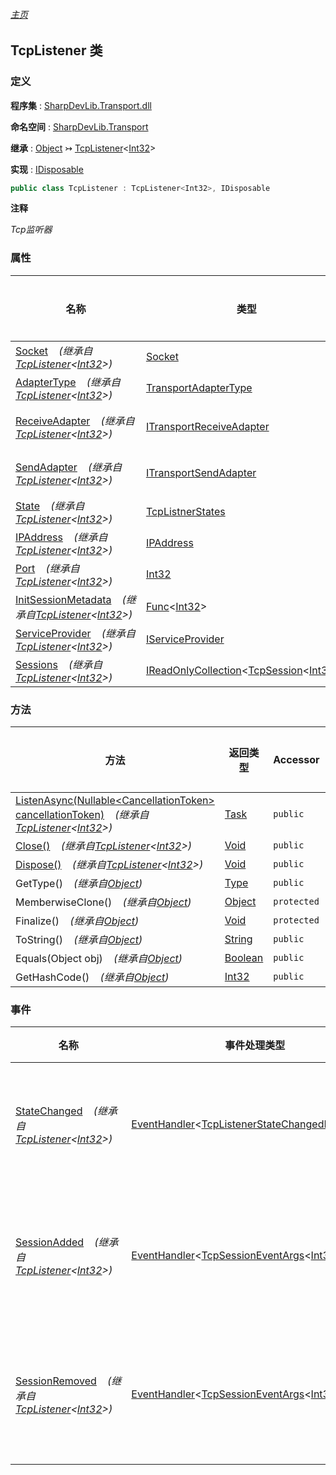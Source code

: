 ###### [主页](./Index.md "主页")

## TcpListener 类

### 定义

**程序集** : [SharpDevLib.Transport.dll](./SharpDevLib.Transport.assembly.md "SharpDevLib.Transport.dll")

**命名空间** : [SharpDevLib.Transport](./SharpDevLib.Transport.namespace.md "SharpDevLib.Transport")

**继承** : [Object](https://learn.microsoft.com/en-us/dotnet/api/system.object "Object") ↣ [TcpListener](./SharpDevLib.Transport.TcpListener.1.md "TcpListener")\<[Int32](https://learn.microsoft.com/en-us/dotnet/api/system.int32 "Int32")\>

**实现** : [IDisposable](https://learn.microsoft.com/en-us/dotnet/api/system.idisposable "IDisposable")

``` csharp
public class TcpListener : TcpListener<Int32>, IDisposable
```

**注释**

*Tcp监听器*


### 属性

|名称|类型|是否静态|注释|
|---|---|---|---|
|[Socket](./SharpDevLib.Transport.TcpListener.1.Socket.md "Socket")&nbsp;&nbsp;&nbsp;&nbsp;*(继承自[TcpListener](./SharpDevLib.Transport.TcpListener.1.md "TcpListener")\<[Int32](https://learn.microsoft.com/en-us/dotnet/api/system.int32 "Int32")\>)*|[Socket](https://learn.microsoft.com/en-us/dotnet/api/system.net.sockets.socket "Socket")|`否`|套接字|
|[AdapterType](./SharpDevLib.Transport.TcpListener.1.AdapterType.md "AdapterType")&nbsp;&nbsp;&nbsp;&nbsp;*(继承自[TcpListener](./SharpDevLib.Transport.TcpListener.1.md "TcpListener")\<[Int32](https://learn.microsoft.com/en-us/dotnet/api/system.int32 "Int32")\>)*|[TransportAdapterType](./SharpDevLib.Transport.TransportAdapterType.md "TransportAdapterType")|`否`|接收数据适配器类型|
|[ReceiveAdapter](./SharpDevLib.Transport.TcpListener.1.ReceiveAdapter.md "ReceiveAdapter")&nbsp;&nbsp;&nbsp;&nbsp;*(继承自[TcpListener](./SharpDevLib.Transport.TcpListener.1.md "TcpListener")\<[Int32](https://learn.microsoft.com/en-us/dotnet/api/system.int32 "Int32")\>)*|[ITransportReceiveAdapter](./SharpDevLib.Transport.ITransportReceiveAdapter.md "ITransportReceiveAdapter")|`否`|接收数据适配器(仅当AdapterType=TcpAdapterType.Custom时有用)|
|[SendAdapter](./SharpDevLib.Transport.TcpListener.1.SendAdapter.md "SendAdapter")&nbsp;&nbsp;&nbsp;&nbsp;*(继承自[TcpListener](./SharpDevLib.Transport.TcpListener.1.md "TcpListener")\<[Int32](https://learn.microsoft.com/en-us/dotnet/api/system.int32 "Int32")\>)*|[ITransportSendAdapter](./SharpDevLib.Transport.ITransportSendAdapter.md "ITransportSendAdapter")|`否`|发送数据适配器(仅当AdapterType=TcpAdapterType.Custom时有用)|
|[State](./SharpDevLib.Transport.TcpListener.1.State.md "State")&nbsp;&nbsp;&nbsp;&nbsp;*(继承自[TcpListener](./SharpDevLib.Transport.TcpListener.1.md "TcpListener")\<[Int32](https://learn.microsoft.com/en-us/dotnet/api/system.int32 "Int32")\>)*|[TcpListnerStates](./SharpDevLib.Transport.TcpListnerStates.md "TcpListnerStates")|`否`|状态|
|[IPAddress](./SharpDevLib.Transport.TcpListener.1.IPAddress.md "IPAddress")&nbsp;&nbsp;&nbsp;&nbsp;*(继承自[TcpListener](./SharpDevLib.Transport.TcpListener.1.md "TcpListener")\<[Int32](https://learn.microsoft.com/en-us/dotnet/api/system.int32 "Int32")\>)*|[IPAddress](https://learn.microsoft.com/en-us/dotnet/api/system.net.ipaddress "IPAddress")|`否`|地址|
|[Port](./SharpDevLib.Transport.TcpListener.1.Port.md "Port")&nbsp;&nbsp;&nbsp;&nbsp;*(继承自[TcpListener](./SharpDevLib.Transport.TcpListener.1.md "TcpListener")\<[Int32](https://learn.microsoft.com/en-us/dotnet/api/system.int32 "Int32")\>)*|[Int32](https://learn.microsoft.com/en-us/dotnet/api/system.int32 "Int32")|`否`|端口|
|[InitSessionMetadata](./SharpDevLib.Transport.TcpListener.1.InitSessionMetadata.md "InitSessionMetadata")&nbsp;&nbsp;&nbsp;&nbsp;*(继承自[TcpListener](./SharpDevLib.Transport.TcpListener.1.md "TcpListener")\<[Int32](https://learn.microsoft.com/en-us/dotnet/api/system.int32 "Int32")\>)*|[Func](https://learn.microsoft.com/en-us/dotnet/api/system.func-1 "Func")\<[Int32](https://learn.microsoft.com/en-us/dotnet/api/system.int32 "Int32")\>|`否`|初始化会话元数据|
|[ServiceProvider](./SharpDevLib.Transport.TcpListener.1.ServiceProvider.md "ServiceProvider")&nbsp;&nbsp;&nbsp;&nbsp;*(继承自[TcpListener](./SharpDevLib.Transport.TcpListener.1.md "TcpListener")\<[Int32](https://learn.microsoft.com/en-us/dotnet/api/system.int32 "Int32")\>)*|[IServiceProvider](https://learn.microsoft.com/en-us/dotnet/api/system.iserviceprovider "IServiceProvider")|`否`|ServiceProvider|
|[Sessions](./SharpDevLib.Transport.TcpListener.1.Sessions.md "Sessions")&nbsp;&nbsp;&nbsp;&nbsp;*(继承自[TcpListener](./SharpDevLib.Transport.TcpListener.1.md "TcpListener")\<[Int32](https://learn.microsoft.com/en-us/dotnet/api/system.int32 "Int32")\>)*|[IReadOnlyCollection](https://learn.microsoft.com/en-us/dotnet/api/system.collections.generic.ireadonlycollection-1 "IReadOnlyCollection")\<[TcpSession](./SharpDevLib.Transport.TcpSession.1.md "TcpSession")\<[Int32](https://learn.microsoft.com/en-us/dotnet/api/system.int32 "Int32")\>\>|`否`|会话集合|


### 方法

|方法|返回类型|Accessor|是否静态|参数|
|---|---|---|---|---|
|[ListenAsync(Nullable\<CancellationToken\> cancellationToken)](./SharpDevLib.Transport.TcpListener.1.ListenAsync.Nullable.CancellationToken.md "ListenAsync(Nullable<CancellationToken> cancellationToken)")&nbsp;&nbsp;&nbsp;&nbsp;*(继承自[TcpListener](./SharpDevLib.Transport.TcpListener.1.md "TcpListener")\<[Int32](https://learn.microsoft.com/en-us/dotnet/api/system.int32 "Int32")\>)*|[Task](https://learn.microsoft.com/en-us/dotnet/api/system.threading.tasks.task "Task")|`public`|`否`|-|
|[Close()](./SharpDevLib.Transport.TcpListener.1.Close.md "Close()")&nbsp;&nbsp;&nbsp;&nbsp;*(继承自[TcpListener](./SharpDevLib.Transport.TcpListener.1.md "TcpListener")\<[Int32](https://learn.microsoft.com/en-us/dotnet/api/system.int32 "Int32")\>)*|[Void](https://learn.microsoft.com/en-us/dotnet/api/system.void "Void")|`public`|`否`|-|
|[Dispose()](./SharpDevLib.Transport.TcpListener.1.Dispose.md "Dispose()")&nbsp;&nbsp;&nbsp;&nbsp;*(继承自[TcpListener](./SharpDevLib.Transport.TcpListener.1.md "TcpListener")\<[Int32](https://learn.microsoft.com/en-us/dotnet/api/system.int32 "Int32")\>)*|[Void](https://learn.microsoft.com/en-us/dotnet/api/system.void "Void")|`public`|`否`|-|
|GetType()&nbsp;&nbsp;&nbsp;&nbsp;*(继承自[Object](https://learn.microsoft.com/en-us/dotnet/api/system.object "Object"))*|[Type](https://learn.microsoft.com/en-us/dotnet/api/system.type "Type")|`public`|`否`|-|
|MemberwiseClone()&nbsp;&nbsp;&nbsp;&nbsp;*(继承自[Object](https://learn.microsoft.com/en-us/dotnet/api/system.object "Object"))*|[Object](https://learn.microsoft.com/en-us/dotnet/api/system.object "Object")|`protected`|`否`|-|
|Finalize()&nbsp;&nbsp;&nbsp;&nbsp;*(继承自[Object](https://learn.microsoft.com/en-us/dotnet/api/system.object "Object"))*|[Void](https://learn.microsoft.com/en-us/dotnet/api/system.void "Void")|`protected`|`否`|-|
|ToString()&nbsp;&nbsp;&nbsp;&nbsp;*(继承自[Object](https://learn.microsoft.com/en-us/dotnet/api/system.object "Object"))*|[String](https://learn.microsoft.com/en-us/dotnet/api/system.string "String")|`public`|`否`|-|
|Equals(Object obj)&nbsp;&nbsp;&nbsp;&nbsp;*(继承自[Object](https://learn.microsoft.com/en-us/dotnet/api/system.object "Object"))*|[Boolean](https://learn.microsoft.com/en-us/dotnet/api/system.boolean "Boolean")|`public`|`否`|-|
|GetHashCode()&nbsp;&nbsp;&nbsp;&nbsp;*(继承自[Object](https://learn.microsoft.com/en-us/dotnet/api/system.object "Object"))*|[Int32](https://learn.microsoft.com/en-us/dotnet/api/system.int32 "Int32")|`public`|`否`|-|


### 事件

|名称|事件处理类型|Accessor|注释|
|---|---|---|---|
|[StateChanged](./SharpDevLib.Transport.TcpListener.1.StateChanged.md "StateChanged")&nbsp;&nbsp;&nbsp;&nbsp;*(继承自[TcpListener](./SharpDevLib.Transport.TcpListener.1.md "TcpListener")\<[Int32](https://learn.microsoft.com/en-us/dotnet/api/system.int32 "Int32")\>)*|[EventHandler](https://learn.microsoft.com/en-us/dotnet/api/system.eventhandler-1 "EventHandler")\<[TcpListenerStateChangedEventArgs](./SharpDevLib.Transport.TcpListenerStateChangedEventArgs.md "TcpListenerStateChangedEventArgs")\>|`public`|状态变更回调事件|
|[SessionAdded](./SharpDevLib.Transport.TcpListener.1.SessionAdded.md "SessionAdded")&nbsp;&nbsp;&nbsp;&nbsp;*(继承自[TcpListener](./SharpDevLib.Transport.TcpListener.1.md "TcpListener")\<[Int32](https://learn.microsoft.com/en-us/dotnet/api/system.int32 "Int32")\>)*|[EventHandler](https://learn.microsoft.com/en-us/dotnet/api/system.eventhandler-1 "EventHandler")\<[TcpSessionEventArgs](./SharpDevLib.Transport.TcpSessionEventArgs.1.md "TcpSessionEventArgs")\<[Int32](https://learn.microsoft.com/en-us/dotnet/api/system.int32 "Int32")\>\>|`public`|添加了会话回调事件|
|[SessionRemoved](./SharpDevLib.Transport.TcpListener.1.SessionRemoved.md "SessionRemoved")&nbsp;&nbsp;&nbsp;&nbsp;*(继承自[TcpListener](./SharpDevLib.Transport.TcpListener.1.md "TcpListener")\<[Int32](https://learn.microsoft.com/en-us/dotnet/api/system.int32 "Int32")\>)*|[EventHandler](https://learn.microsoft.com/en-us/dotnet/api/system.eventhandler-1 "EventHandler")\<[TcpSessionEventArgs](./SharpDevLib.Transport.TcpSessionEventArgs.1.md "TcpSessionEventArgs")\<[Int32](https://learn.microsoft.com/en-us/dotnet/api/system.int32 "Int32")\>\>|`public`|删除了会话回调事件|


